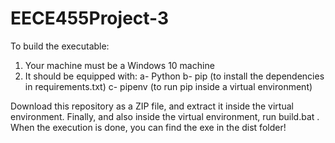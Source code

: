 # EECE455Project-3

To build the executable:
1) Your machine must be a Windows 10 machine
2) It should be equipped with:
   a- Python
   b- pip (to install the dependencies in requirements.txt)
   c- pipenv (to run pip inside a virtual environment)

Download this repository as a ZIP file, and extract it inside the virtual environment.
Finally, and also inside the virtual environment, run build.bat .
When the execution is done, you can find the exe in the dist folder!
